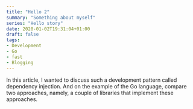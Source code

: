 ```yaml
---
title: "Hello 2"
summary: "Something about myself"
series: "Hello story"
date: 2020-01-02T19:31:04+01:00
draft: false
tags:
- Development
- Go
- fast
- Blogging
---
```

In this article, I wanted to discuss such a development pattern called dependency injection.
And on the example of the Go language, compare two approaches, namely, a couple of libraries that implement these approaches.
